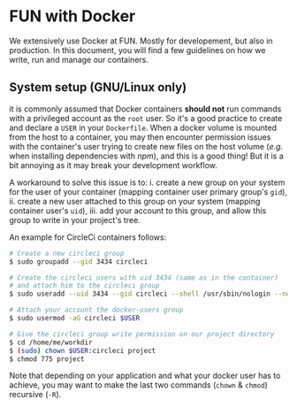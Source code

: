 # FUN with Docker

We extensively use Docker at FUN. Mostly for developement, but also in production. In this document, you will find a few guidelines on how we write, run and manage our containers.

## System setup \(GNU/Linux only\)

it is commonly assumed that Docker containers **should not** run commands with a privileged account as the `root` user. So it's a good practice to create and declare a `USER` in your `Dockerfile`. When a docker volume is mounted from the host to a container, you may then encounter permission issues with the container's user trying to create new files on the host volume \(_e.g._ when installing dependencies with _npm_\), and this is a good thing! But it is a bit annoying as it may break your development workflow.

A workaround to solve this issue is to: i. create a new group on your system for the user of your container \(mapping container user primary group's `gid`\), ii. create a new user attached to this group on your system \(mapping container user's `uid`\), iii. add your account to this group, and allow this group to write in your project's tree.

An example for CircleCi containers follows:

```bash
# Create a new circleci group
$ sudo groupadd --gid 3434 circleci

# Create the circleci users with uid 3434 (same as in the container)
# and attach him to the circleci group
$ sudo useradd --uid 3434 --gid circleci --shell /usr/sbin/nologin --no-create-home circleci

# Attach your account the docker-users group
$ sudo usermod -aG circleci $USER

# Give the circleci group write permission on our project directory
$ cd /home/me/workdir
$ (sudo) chown $USER:circleci project
$ chmod 775 project
```

Note that depending on your application and what your docker user has to achieve, you may want to make the last two commands \(`chown` & `chmod`\) recursive \(`-R`\).

